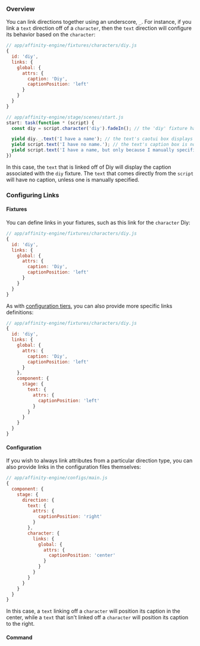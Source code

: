 ### Overview

You can link directions together using an underscore, `_`. For instance, if you link a `text` direction off of a `character`, then the `text` direction will configure its behavior based on the `character`:

```js
// app/affinity-engine/fixtures/characters/diy.js
{
  id: 'diy',
  links: {
    global: {
      attrs: {
        caption: 'Diy',
        captionPosition: 'left'
      }
    }
  }
}
```

```js
// app/affinity-engine/stage/scenes/start.js
start: task(function * (script) {
  const diy = script.character('diy').fadeIn(); // the 'diy' fixture has the `name` 'Diy'

  yield diy._.text('I have a name'); // the text's caotui box displays 'Diy'
  yield script.text('I have no name.'); // the text's caption box is not rendered
  yield script.text('I have a name, but only because I manually specified it.', { caption: 'Ember' });  // the text's caption box displays 'Ember'
})
```

In this case, the `text` that is linked off of Diy will display the caption associated with the `diy` fixture. The `text` that comes directly from the `script` will have no caption, unless one is manually specified.

### Configuring Links

#### Fixtures

You can define links in your fixtures, such as this link for the `character` Diy:

```js
// app/affinity-engine/fixtures/characters/diy.js
{
  id: 'diy',
  links: {
    global: {
      attrs: {
        caption: 'Diy',
        captionPosition: 'left'
      }
    }
  }
}
```

As with [configuration tiers](#/engine/configuration/configuration-tiers), you can also provide more specific links definitions:

```js
// app/affinity-engine/fixtures/characters/diy.js
{
  id: 'diy',
  links: {
    global: {
      attrs: {
        caption: 'Diy',
        captionPosition: 'left'
      }
    },
    component: {
      stage: {
        text: {
          attrs: {
            captionPosition: 'left'
          }
        }
      }
    }
  }
}
```

#### Configuration

If you wish to always link attributes from a particular direction type, you can also provide links in the configuration files themselves:

```js
// app/affinity-engine/configs/main.js
{
  component: {
    stage: {
      direction: {
        text: {
          attrs: {
            captionPosition: 'right'
          }
        },
        character: {
          links: {
            global: {
              attrs: {
                captionPosition: 'center'
              }
            }
          }
        }
      }
    }
  }
}
```

In this case, a `text` linking off a `character` will position its caption in the center, while a `text` that isn't linked off a `character` will position its caption to the right.

#### Command
